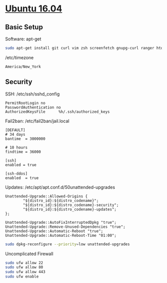 [Ubuntu 16.04](https://github.com/jnwarp/cloud/)
================================================

Basic Setup
-----------

Software: apt-get
```bash
sudo apt-get install git curl vim zsh screenfetch gnupg-curl ranger htop ufw fail2ban
```

/etc/timezone
```
America/New_York
```


Security
--------

SSH: /etc/ssh/sshd_config
```
PermitRootLogin no
PasswordAuthentication no
AuthorizedKeysFile      %h/.ssh/authorized_keys
```

Fail2ban: /etc/fail2ban/jail.local
```
[DEFAULT]
# 34 days
bantime  = 3000000

# 10 hours
findtime = 36000

[ssh]
enabled = true

[ssh-ddos]
enabled  = true
```

Updates: /etc/apt/apt.conf.d/50unattended-upgrades
```
Unattended-Upgrade::Allowed-Origins {
        "${distro_id}:${distro_codename}";
        "${distro_id}:${distro_codename}-security";
        "${distro_id}:${distro_codename}-updates";
};

Unattended-Upgrade::AutoFixInterruptedDpkg "true";
Unattended-Upgrade::Remove-Unused-Dependencies "true";
Unattended-Upgrade::Automatic-Reboot "true";
Unattended-Upgrade::Automatic-Reboot-Time "01:00";
```

```bash
sudo dpkg-reconfigure --priority=low unattended-upgrades
```

Uncomplicated Firewall
```bash
sudo ufw allow 22
sudo ufw allow 80
sudo ufw allow 443
sudo ufw enable
```
